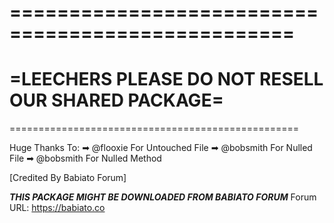 ==================================================
==================================================
=LEECHERS PLEASE DO NOT RESELL OUR SHARED PACKAGE=
==================================================
==================================================

Huge Thanks To:
➡ @flooxie For Untouched File
➡ @bobsmith For Nulled File
➡ @bobsmith For Nulled Method

[Credited By Babiato Forum]

***THIS PACKAGE MIGHT BE DOWNLOADED FROM BABIATO FORUM***
Forum URL: https://babiato.co
